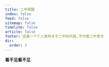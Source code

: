 ```yaml
---
title: 二中周报
index: false
feed: false
sitemap: false
timeline: false
article: false
footer: 这是一个个人发布关于二中的内容,不代表二中官方
dir:
  order: 2
---
```


**看不见看不见**